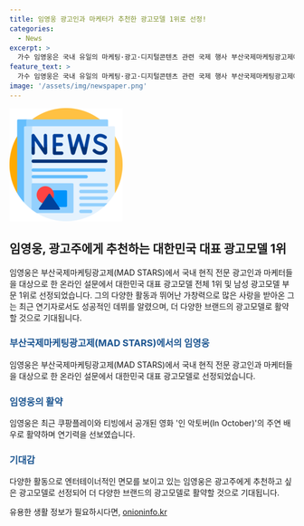 ```yaml
---
title: 임영웅 광고인과 마케터가 추천한 광고모델 1위로 선정!
categories:
  - News
excerpt: >
  가수 임영웅은 국내 유일의 마케팅·광고·디지털콘텐츠 관련 국제 행사 부산국제마케팅광고제에서 대한민국 대표 광고모델 전체 1위와 남성 광고모델 부문 1위로 선정되었다. 이는 현직 광고인과 마케터들의 온라인 설문을 통해 선정된 결과로, 다양한 활동으로 주목을 받고 있는 임영웅은 믿을 수 있는 광고모델로 주목받고 있다. 또한, 이달 초 일본 오사카 단독 콘서트를 성공적으로 개최한 가수 겸 배우 아이유가 여성 광고모델 부문 1위로 선정되었으며, 신예들인 변우석과 이주빈 역시 신인 광고모델 부문에서 선정되었다.
feature_text: >
  가수 임영웅은 국내 유일의 마케팅·광고·디지털콘텐츠 관련 국제 행사 부산국제마케팅광고제에서 대한민국 대표 광고모델 전체 1위와 남성 광고모델 부문 1위로 선정되었다. 이는 현직 광고인과 마케터들의 온라인 설문을 통해 선정된 결과로, 다양한 활동으로 주목을 받고 있는 임영웅은 믿을 수 있는 광고모델로 주목받고 있다. 또한, 이달 초 일본 오사카 단독 콘서트를 성공적으로 개최한 가수 겸 배우 아이유가 여성 광고모델 부문 1위로 선정되었으며, 신예들인 변우석과 이주빈 역시 신인 광고모델 부문에서 선정되었다.
image: '/assets/img/newspaper.png'
---
```


<p><img src="/assets/img/newspaper.png" alt="kimp 속보" /></p>

<h2 data-ke-size="size26">임영웅, 광고주에게 추천하는 대한민국 대표 광고모델 1위</h2>

<p>임영웅은 부산국제마케팅광고제(MAD STARS)에서 국내 현직 전문 광고인과 마케터들을 대상으로 한 온라인 설문에서 대한민국 대표 광고모델 전체 1위 및 남성 광고모델 부문 1위로 선정되었습니다. 그의 다양한 활동과 뛰어난 가창력으로 많은 사랑을 받아온 그는 최근 연기자로서도 성공적인 데뷔를 알렸으며, 더 다양한 브랜드의 광고모델로 활약할 것으로 기대됩니다.</p>

<h3><b><span style="color: #1a5490;">부산국제마케팅광고제(MAD STARS)에서의 임영웅</span></b></h3>

<p>임영웅은 부산국제마케팅광고제(MAD STARS)에서 국내 현직 전문 광고인과 마케터들을 대상으로 한 온라인 설문에서 대한민국 대표 광고모델로 선정되었습니다.</p>

<h3><b><span style="color: #1a5490;">임영웅의 활약</span></b></h3>

<p>임영웅은 최근 쿠팡플레이와 티빙에서 공개된 영화 '인 악토버(In October)'의 주연 배우로 활약하며 연기력을 선보였습니다.</p>

<h3><b><span style="color: #1a5490;">기대감</span></b></h3>

<p>다양한 활동으로 엔터테이너적인 면모를 보이고 있는 임영웅은 광고주에게 추천하고 싶은 광고모델로 선정되어 더 다양한 브랜드의 광고모델로 활약할 것으로 기대됩니다.</p>
유용한 생활 정보가 필요하시다면, <a href="https://onioninfo.kr" rel="dofollow">onioninfo.kr</a>


